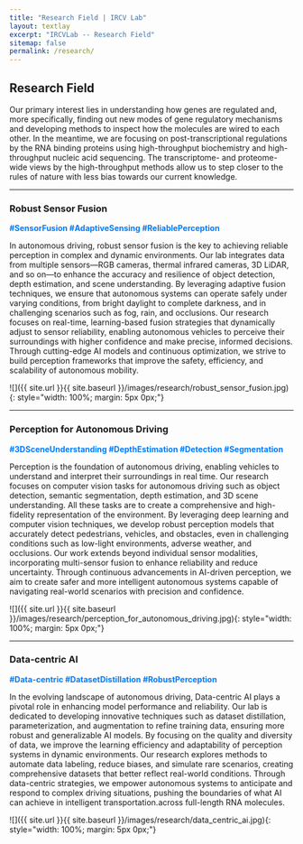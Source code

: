 ```yaml
---
title: "Research Field | IRCV Lab"
layout: textlay
excerpt: "IRCVLab -- Research Field"
sitemap: false
permalink: /research/
---
```


## Research Field

Our primary interest lies in understanding how genes are regulated and,
more specifically, finding out new modes of gene regulatory mechanisms
and developing methods to inspect how the molecules are wired to
each other. In the meantime, we are focusing on post-transcriptional
regulations by the RNA binding proteins using high-throughput biochemistry
and high-throughput nucleic acid sequencing. The transcriptome- and
proteome-wide views by the high-throughput methods allow us to step
closer to the rules of nature with less bias towards our current
knowledge.

---

### Robust Sensor Fusion

<span style="color: #007bff; font-weight: bold;">#SensorFusion #AdaptiveSensing #ReliablePerception</span>

<!-- --- -->
In autonomous driving, robust sensor fusion is the key to achieving reliable perception in complex and dynamic environments. Our lab integrates data from multiple sensors—RGB cameras, thermal infrared cameras, 3D LiDAR, and so on—to enhance the accuracy and resilience of object detection, depth estimation, and scene understanding. By leveraging adaptive fusion techniques, we ensure that autonomous systems can operate safely under varying conditions, from bright daylight to complete darkness, and in challenging scenarios such as fog, rain, and occlusions. Our research focuses on real-time, learning-based fusion strategies that dynamically adjust to sensor reliability, enabling autonomous vehicles to perceive their surroundings with higher confidence and make precise, informed decisions. Through cutting-edge AI models and continuous optimization, we strive to build perception frameworks that improve the safety, efficiency, and scalability of autonomous mobility.

![]({{ site.url }}{{ site.baseurl }}/images/research/robust_sensor_fusion.jpg){: style="width: 100%; margin: 5px 0px;"}



---

### Perception for Autonomous Driving

<span style="color: #007bff; font-weight: bold;">#3DSceneUnderstanding #DepthEstimation #Detection #Segmentation</span>

Perception is the foundation of autonomous driving, enabling vehicles to understand and interpret their surroundings in real time. Our research focuses on computer vision tasks for autonomous driving such as object detection, semantic segmentation, depth estimation, and 3D scene understanding. All these tasks are to create a comprehensive and high-fidelity representation of the environment. By leveraging deep learning and computer vision techniques, we develop robust perception models that accurately detect pedestrians, vehicles, and obstacles, even in challenging conditions such as low-light environments, adverse weather, and occlusions. Our work extends beyond individual sensor modalities, incorporating multi-sensor fusion to enhance reliability and reduce uncertainty. Through continuous advancements in AI-driven perception, we aim to create safer and more intelligent autonomous systems capable of navigating real-world scenarios with precision and confidence.

![]({{ site.url }}{{ site.baseurl }}/images/research/perception_for_autonomous_driving.jpg){: style="width: 100%; margin: 5px 0px;"}

---


### Data-centric AI

<span style="color: #007bff; font-weight: bold;">#Data-centric #DatasetDistillation #RobustPerception</span>


In the evolving landscape of autonomous driving, Data-centric AI plays a pivotal role in enhancing model performance and reliability. Our lab is dedicated to developing innovative techniques such as dataset distillation, parameterization, and augmentation to refine training data, ensuring more robust and generalizable AI models. By focusing on the quality and diversity of data, we improve the learning efficiency and adaptability of perception systems in dynamic environments. Our research explores methods to automate data labeling, reduce biases, and simulate rare scenarios, creating comprehensive datasets that better reflect real-world conditions. Through data-centric strategies, we empower autonomous systems to anticipate and respond to complex driving situations, pushing the boundaries of what AI can achieve in intelligent transportation.across full-length RNA molecules.

![]({{ site.url }}{{ site.baseurl }}/images/research/data_centric_ai.jpg){: style="width: 100%; margin: 5px 0px;"}

